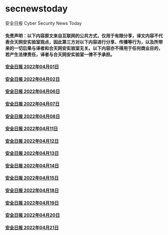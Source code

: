 # secnewstoday

安全日报 Cyber Security News Today

#### 免责声明：以下内容原文来自互联网的公共方式，仅用于有限分享，译文内容不代表合天网安实验室观点，因此第三方对以下内容进行分享、传播等行为，以及所带来的一切后果与译者和合天网安实验室无关。以下内容亦不得用于任何商业目的，若产生法律责任，译者与合天网安实验室一律不予承担。

#### [安全日报 2022年04月01日](https://github.com/hetianlab/secnewstoday/blob/master/Apr.2022/secnews-20220401.md)
#### [安全日报 2022年04月02日](https://github.com/hetianlab/secnewstoday/blob/master/Apr.2022/secnews-20220402.md)
#### [安全日报 2022年04月06日](https://github.com/hetianlab/secnewstoday/blob/master/Apr.2022/secnews-20220406.md)
#### [安全日报 2022年04月07日](https://github.com/hetianlab/secnewstoday/blob/master/Apr.2022/secnews-20220407.md)
#### [安全日报 2022年04月08日](https://github.com/hetianlab/secnewstoday/blob/master/Apr.2022/secnews-20220408.md)
#### [安全日报 2022年04月11日](https://github.com/hetianlab/secnewstoday/blob/master/Apr.2022/secnews-20220411.md)
#### [安全日报 2022年04月12日](https://github.com/hetianlab/secnewstoday/blob/master/Apr.2022/secnews-20220412.md)
#### [安全日报 2022年04月13日](https://github.com/hetianlab/secnewstoday/blob/master/Apr.2022/secnews-20220413.md)
#### [安全日报 2022年04月14日](https://github.com/hetianlab/secnewstoday/blob/master/Apr.2022/secnews-20220414.md)
#### [安全日报 2022年04月15日](https://github.com/hetianlab/secnewstoday/blob/master/Apr.2022/secnews-20220415.md)
#### [安全日报 2022年04月18日](https://github.com/hetianlab/secnewstoday/blob/master/Apr.2022/secnews-20220418.md)
#### [安全日报 2022年04月19日](https://github.com/hetianlab/secnewstoday/blob/master/Apr.2022/secnews-20220419.md)
#### [安全日报 2022年04月20日](https://github.com/hetianlab/secnewstoday/blob/master/Apr.2022/secnews-20220420.md)
#### [安全日报 2022年04月21日](https://github.com/hetianlab/secnewstoday/blob/master/Apr.2022/secnews-20220421.md)

